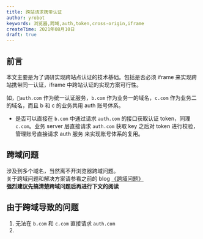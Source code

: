 ```yaml
---
title: 跨站请求携带认证
author: yrobot
keywords: 浏览器,跨域,auth,token,cross-origin,iframe
createTime: 2021年08月10日
draft: true
---
```


## 前言

本文主要是为了调研实现跨站点认证的技术基础。包括是否必须 iframe 来实现跨站携带同一认证，iframe 中跨站认证的实现方案可行性。

如，`auth.com` 作为统一认证服务，`b.com` 作为业务一的域名，`c.com` 作为业务二的域名，而且 b 和 c 的业务共用 auth 账号体系。

- 是否可以直接在 `b.com` 中通过请求 `auth.com` 的接口获取认证 token，同理 `c.com`。业务 server 层直接请求 `auth.com` 获取 key 之后对 token 进行校验，管理账号直接请求 auth 服务 来实现账号体系的复用。

## 跨域问题

涉及到多个域名，当然离不开浏览器跨域问题。  
关于跨域问题和解决方案请参看之前的 blog [《跨域问题》](./跨域问题)  
**强烈建议先搞清楚跨域问题后再进行下文的阅读**

## 由于跨域导致的问题

1. 无法在 `b.com` 和 `c.com` 直接请求 `auth.com`
2.

